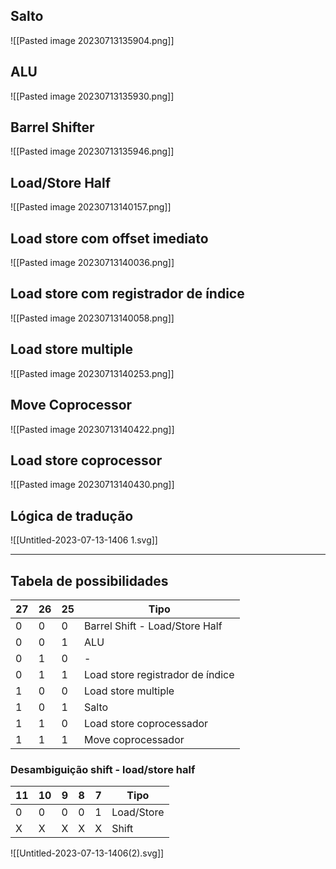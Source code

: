 ## Salto
![[Pasted image 20230713135904.png]]

##  ALU
![[Pasted image 20230713135930.png]]

## Barrel Shifter
![[Pasted image 20230713135946.png]]

## Load/Store Half
![[Pasted image 20230713140157.png]]

## Load store com offset imediato
![[Pasted image 20230713140036.png]]

## Load store com registrador de índice
![[Pasted image 20230713140058.png]]

## Load store multiple
![[Pasted image 20230713140253.png]]

## Move Coprocessor
![[Pasted image 20230713140422.png]]

## Load store coprocessor
![[Pasted image 20230713140430.png]]

## Lógica de tradução
![[Untitled-2023-07-13-1406 1.svg]]
***
## Tabela de possibilidades

| 27  | 26  | 25  | Tipo                             |
| --- | --- | --- | -------------------------------- |
| 0   | 0   | 0   | Barrel Shift - Load/Store Half   |
| 0   | 0   | 1   | ALU                              |
| 0   | 1   | 0   | -                                |
| 0   | 1   | 1   | Load store registrador de índice |
| 1   | 0   | 0   | Load store multiple              |
| 1   | 0   | 1   | Salto                            |
| 1   | 1   | 0   | Load store coprocessador         |
| 1   | 1   | 1   | Move coprocessador               |
 
### Desambiguição shift - load/store half

| 11  | 10  | 9   | 8   | 7   | Tipo       |
| --- | --- | --- | --- | --- | ---------- |
| 0   | 0   | 0   | 0   | 1   | Load/Store |
| X   | X   | X   | X   | X   | Shift           |

![[Untitled-2023-07-13-1406(2).svg]]